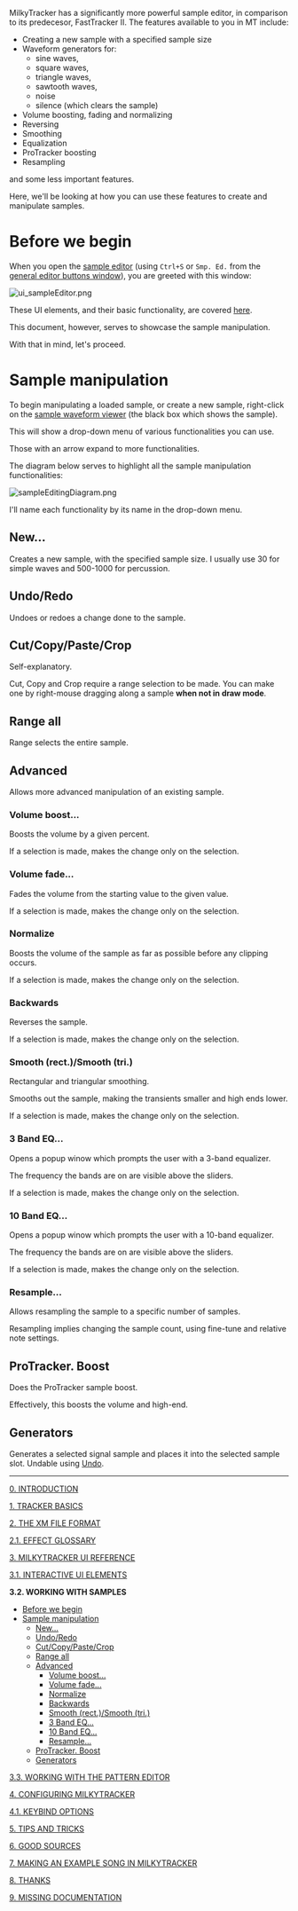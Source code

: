 MilkyTracker has a significantly more powerful sample editor, in comparison to its predecesor,
FastTracker II. The features available to you in MT include:

- Creating a new sample with a specified sample size
- Waveform generators for:
	- sine waves,
	- square waves,
	- triangle waves,
	- sawtooth waves,
	- noise
	- silence (which clears the sample)
- Volume boosting, fading and normalizing
- Reversing
- Smoothing
- Equalization
- ProTracker boosting
- Resampling

and some less important features.

Here, we'll be looking at how you can use these features to create and manipulate samples.

# Before we begin

When you open the [sample editor](./ui.md#sample-editor) (using `Ctrl+S` or `Smp. Ed.` from the
[general editor buttons window](./ui.md#general-editor-buttons-window)),
you are greeted with this window:

![ui_sampleEditor.png](../img/ui_sampleEditor.png)

These UI elements, and their basic functionality, are covered [here](./ui.md#sample-editor).

This document, however, serves to showcase the sample manipulation.

With that in mind, let's proceed.

# Sample manipulation

To begin manipulating a loaded sample, or create a new sample, right-click on the
[sample waveform viewer](./ui.md#sample-waveform-viewer) (the black box which shows the sample).

This will show a drop-down menu of various functionalities you can use.

Those with an arrow expand to more functionalities.

The diagram below serves to highlight all the sample manipulation functionalities:

![sampleEditingDiagram.png](../img/sampleEditingDiagram.png)

I'll name each functionality by its name in the drop-down menu.

## New...

Creates a new sample, with the specified sample size.
I usually use 30 for simple waves and 500-1000 for percussion.

## Undo/Redo

Undoes or redoes a change done to the sample.

## Cut/Copy/Paste/Crop

Self-explanatory.

Cut, Copy and Crop require a range selection to be made.
You can make one by right-mouse dragging along a sample **when not in draw mode**.

## Range all

Range selects the entire sample.

## Advanced

Allows more advanced manipulation of an existing sample.

### Volume boost...

Boosts the volume by a given percent.

If a selection is made, makes the change only on the selection.

### Volume fade...

Fades the volume from the starting value to the given value.

If a selection is made, makes the change only on the selection.

### Normalize

Boosts the volume of the sample as far as possible before any clipping occurs.

If a selection is made, makes the change only on the selection.

### Backwards

Reverses the sample.

If a selection is made, makes the change only on the selection.

### Smooth (rect.)/Smooth (tri.)

Rectangular and triangular smoothing.

Smooths out the sample, making the transients smaller and high ends lower.

If a selection is made, makes the change only on the selection.

<!-- MISSING: More info of how the smoothing actually works -->

### 3 Band EQ...

Opens a popup winow which prompts the user with a 3-band equalizer.

The frequency the bands are on are visible above the sliders.

If a selection is made, makes the change only on the selection.

### 10 Band EQ...

Opens a popup winow which prompts the user with a 10-band equalizer.

The frequency the bands are on are visible above the sliders.

If a selection is made, makes the change only on the selection.

### Resample...

Allows resampling the sample to a specific number of samples.

Resampling implies changing the sample count, using fine-tune and relative note settings.

## ProTracker. Boost

Does the ProTracker sample boost.

Effectively, this boosts the volume and high-end.

## Generators

Generates a selected signal sample and places it into the selected sample slot.
Undable using [Undo](#undoredo).

---

[0. INTRODUCTION](./intro.md)

[1. TRACKER BASICS](./basics.md)

[2. THE XM FILE FORMAT](./xm.md)

[2.1. EFFECT GLOSSARY](./fx.md)

[3. MILKYTRACKER UI REFERENCE](./ui.md)

[3.1. INTERACTIVE UI ELEMENTS](./elems.md)

**3.2. WORKING WITH SAMPLES**
- [Before we begin](#before-we-begin)
- [Sample manipulation](#sample-manipulation)
	- [New...](#new)
	- [Undo/Redo](#undoredo)
	- [Cut/Copy/Paste/Crop](#cutcopypastecrop)
	- [Range all](#range-all)
	- [Advanced](#advanced)
		- [Volume boost...](#volume-boost)
		- [Volume fade...](#volume-fade)
		- [Normalize](#normalize)
		- [Backwards](#backwards)
		- [Smooth (rect.)/Smooth (tri.)](#smooth-rectsmooth-tri)
		- [3 Band EQ...](#3-band-eq)
		- [10 Band EQ...](#10-band-eq)
		- [Resample...](#resample)
	- [ProTracker. Boost](#protracker-boost)
	- [Generators](#generators)

[3.3. WORKING WITH THE PATTERN EDITOR](./playlist.md)

[4. CONFIGURING MILKYTRACKER](./config.md)

[4.1. KEYBIND OPTIONS](./keybind.md)

[5. TIPS AND TRICKS](./tips.md)

[6. GOOD SOURCES](./sources.md)

[7. MAKING AN EXAMPLE SONG IN MILKYTRACKER](./song.md)

[8. THANKS](./thanks.md)

[9. MISSING DOCUMENTATION](./missing.md)
